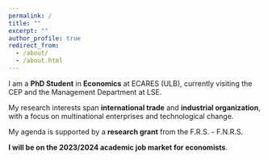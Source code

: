 ```yaml
---
permalink: /
title: ""
excerpt: ""
author_profile: true
redirect_from: 
  - /about/
  - /about.html
---
```


I am a **PhD Student** in **Economics** at <a href="https://ecares.ulb.be/" style="text-decoration: none" target="_blank">ECARES (ULB)</a>, currently visiting the <a href="https://cep.lse.ac.uk/" style="text-decoration: none" target="_blank">CEP</a> and the <a href="https://www.lse.ac.uk/management" style="text-decoration: none" target="_blank">Management Department</a> at <a href="https://lse.ac.uk/" style="text-decoration: none" target="_blank">LSE</a>.

My research interests span **international trade** and **industrial organization**, with a focus on multinational enterprises and technological change. 

My agenda is supported by a **research grant** from the <a href="https://www.frs-fnrs.be/en/" style="text-decoration: none" target="_blank">F.R.S. - F.N.R.S.</a>

**I will be on the 2023/2024 academic job market for economists**.

